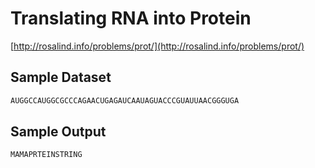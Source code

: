 # Translating RNA into Protein

[http://rosalind.info/problems/prot/](http://rosalind.info/problems/prot/)

## Sample Dataset
```python
AUGGCCAUGGCGCCCAGAACUGAGAUCAAUAGUACCCGUAUUAACGGGUGA
```

## Sample Output
```python
MAMAPRTEINSTRING
```
